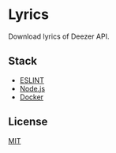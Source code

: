 # Lyrics

Download lyrics of Deezer API.

## Stack

* [ESLINT](https://eslint.org/)
* [Node.js](https://nodejs.org/en/)
* [Docker](https://www.docker.com/)

## License

[MIT](LICENSE)